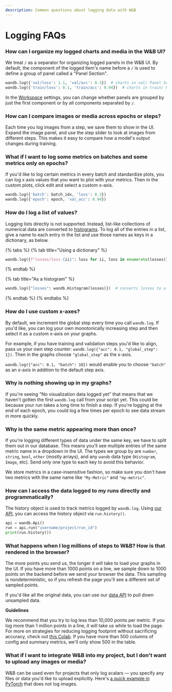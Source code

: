 ```yaml
---
description: Common questions about logging data with W&B
---
```


# Logging FAQs

### How can I organize my logged charts and media in the W\&B UI?

We treat `/` as a separator for organizing logged panels in the W\&B UI. By default, the component of the logged item's name before a `/` is used to define a group of panel called a "Panel Section".

```python
wandb.log({'val/loss': 1.1, 'val/acc': 0.3})  # charts in val/ Panel Section
wandb.log({'train/loss': 0.1, 'train/acc': 0.94})  # charts in train/ Panel Section
```

In the [Workspace](../../../ref/app/pages/workspaces.md) settings, you can change whether panels are grouped by just the first component or by all components separated by `/`.

### **How can I compare images or media across epochs or steps?**

Each time you log images from a step, we save them to show in the UI. Expand the image panel, and use the step slider to look at images from different steps. This makes it easy to compare how a model's output changes during training.

### What if I want to log some metrics on batches and some metrics only on epochs?

If you'd like to log certain metrics in every batch and standardize plots, you can log x axis values that you want to plot with your metrics. Then in the custom plots, click edit and select a custom x-axis.

```python
wandb.log({'batch': batch_idx, 'loss': 0.3})
wandb.log({'epoch': epoch, 'val_acc': 0.94})
```

### How do I log a list of values?

Logging lists directly is not supported. Instead, list-like collections of numerical data are converted to [histograms](../../../ref/python/data-types/histogram.md). To log all of the entries in a list, give a name to each entry in the list and use those names as keys in a dictionary, as below.

{% tabs %}
{% tab title="Using a dictionary" %}
```python
wandb.log({f"losses/loss-{ii}": loss for ii, loss in enumerate(losses)})
```
{% endtab %}

{% tab title="As a histogram" %}
```python
wandb.log({"losses": wandb.Histogram(losses)})  # converts losses to a histogram
```
{% endtab %}
{% endtabs %}

### How do I use custom x-axes?

By default, we increment the global step every time you call `wandb.log`. If you'd like, you can log your own monotonically increasing step and then select it as a custom x-axis on your graphs.

For example, if you have training and validation steps you'd like to align, pass us your own step counter: `wandb.log({"acc": 0.1, "global_step": 1})`. Then in the graphs choose `"global_step"` as the x-axis.

`wandb.log({"acc": 0.1, "batch": 10})` would enable you to choose `"batch"` as an x-axis in addition to the default step axis.

### Why is nothing showing up in my graphs?

If you're seeing "No visualization data logged yet" that means that we haven't gotten the first `wandb.log` call from your script yet. This could be because your run takes a long time to finish a step. If you're logging at the end of each epoch, you could log a few times per epoch to see data stream in more quickly.

### **Why is the same metric appearing more than once?**

If you're logging different types of data under the same key, we have to split them out in our database. This means you'll see multiple entries of the same metric name in a dropdown in the UI. The types we group by are `number`, `string`, `bool`, `other` (mostly arrays), and any `wandb` data type (`Histogram`, `Image`, etc). Send only one type to each key to avoid this behavior.

We store metrics in a case-insensitive fashion, so make sure you don't have two metrics with the same name like `"My-Metric"` and `"my-metric"`.

### How can I access the data logged to my runs directly and programmatically?

The history object is used to track metrics logged by `wandb.log`. Using [our API](../public-api-guide.md), you can access the history object via `run.history()`.

```python
api = wandb.Api()
run = api.run("username/project/run_id")
print(run.history())
```

### What happens when I log millions of steps to W\&B? How is that rendered in the browser?

The more points you send us, the longer it will take to load your graphs in the UI. If you have more than 1000 points on a line, we sample down to 1000 points on the backend before we send your browser the data. This sampling is nondeterministic, so if you refresh the page you'll see a different set of sampled points.

If you'd like all the original data, you can use our [data API](https://docs.wandb.com/library/api) to pull down unsampled data.

**Guidelines**

We recommend that you try to log less than 10,000 points per metric. If you log more than 1 million points in a line, it will take us while to load the page. For more on strategies for reducing logging footprint without sacrificing accuracy, check out [this Colab](http://wandb.me/log-hf-colab). If you have more than 500 columns of config and summary metrics, we'll only show 500 in the table.

### What if I want to integrate W\&B into my project, but I don't want to upload any images or media?

W\&B can be used even for projects that only log scalars — you specify any files or data you'd like to upload explicitly. Here's [a quick example in PyTorch](http://wandb.me/pytorch-colab) that does not log images.
